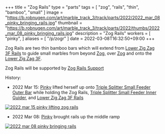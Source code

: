 +++
title = "Zog Rails"
type = "parts"
tags = [ "zog", "rails", "thin", "bamboo", "small" ]
image = "https://b.robnugen.com/art/marble_track_3/track/parts/2022/2022_mar_08_pinky_bringing_rails.jpg"
thumbnail = "https://b.robnugen.com/art/marble_track_3/track/parts/2022/thumbs/2022_mar_08_pinky_bringing_rails.jpg"
description = "Zog Rails"
workers = [
    "pinky",
]
aliases = [
    "/p/zogr"
]
date = 2022-03-08T16:32:50+09:00
+++

Zog Rails are two thin bamboo bars which will extend from [Lower Zig Zag 3F Rails](/parts/lower-zig-zag-3f-rails/) to guide small marbles from beyond [Zog](/parts/zog/), over [Zog](/parts/zog/) and onto the [Lower Zig Zag 3F](/parts/lower-zig-zag-3f/).

Zog Rails will be supported by [Zog Rails Support](/parts/zog-rails-support/)

History:

* 2022 Mar 15: [Pinky](/workers/pinky/) lifted herself up onto [Triple Splitter Small Feeder Outer Bar](/parts/triple-splitter-small-feeder-outer-bar/) while holding the Zog Rails, [Triple Splitter Small Feeder Inner Guider](/parts/triple-splitter-small-feeder-inner-guider/), and [Lower Zig Zag 3F Rails](/parts/lower-zig-zag-3f-rails/)

[![2022 mar 15 pinky lifting zog rails](//b.robnugen.com/art/marble_track_3/construction/2022/thumbs/2022_mar_15_pinky_lifting_zog_rails.jpg)](//b.robnugen.com/art/marble_track_3/construction/2022/2022_mar_15_pinky_lifting_zog_rails.jpg)

* 2022 Mar 08: [Pinky](/workers/pinky/) brought rails up the middle ramp

[![2022 mar 08 pinky bringing rails](//b.robnugen.com/art/marble_track_3/track/parts/2022/thumbs/2022_mar_08_pinky_bringing_rails.jpg)](//b.robnugen.com/art/marble_track_3/track/parts/2022/2022_mar_08_pinky_bringing_rails.jpg)
